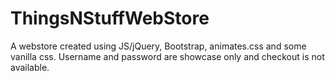 # ThingsNStuffWebStore
A webstore created using JS/jQuery, Bootstrap, animates.css and some vanilla css.  Username and password are showcase only and checkout is not available.
